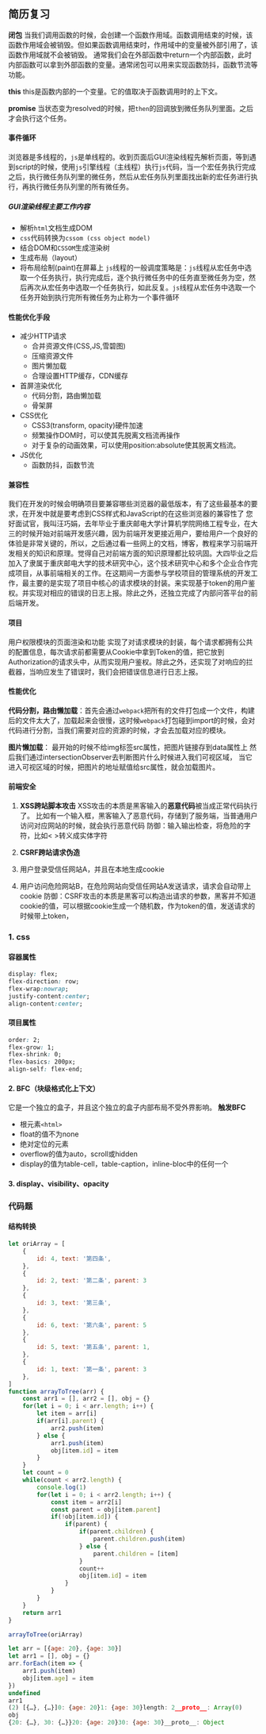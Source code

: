 ## 简历复习
**闭包**
当我们调用函数的时候，会创建一个函数作用域。函数调用结束的时候，该函数作用域会被销毁。但如果函数调用结束时，作用域中的变量被外部引用了，该函数作用域就不会被销毁。
通常我们会在外部函数中return一个内部函数，此时内部函数可以拿到外部函数的变量。通常闭包可以用来实现函数防抖，函数节流等功能。

**this**
this是函数内部的一个变量。它的值取决于函数调用时的上下文。

**promise**
当状态变为resolved的时候，把`then`的回调放到微任务队列里面。之后才会执行这个任务。
####  事件循环
浏览器是多线程的，`js`是单线程的。收到页面后GUI渲染线程先解析页面，等到遇到script的时候，使用`js`引擎线程（主线程）执行`js`代码，当一个宏任务执行完成之后，执行微任务队列里的微任务，然后从宏任务队列里面找出新的宏任务进行执行，再执行微任务队列里的所有微任务。
##### GUI渲染线程主要工作内容
- 解析`html`文档生成DOM
- `css`代码转换为`cssom (css object model)`
- 结合DOM和`CSSOM`生成渲染树
- 生成布局（layout）
- 将布局绘制(paint)在屏幕上
`js`线程的一般调度策略是：`js`线程从宏任务中选取一个任务执行，执行完成后，逐个执行微任务中的任务直至微任务为空，然后再次从宏任务中选取一个任务执行，如此反复。`js`线程从宏任务中选取一个任务开始到执行完所有微任务为止称为一个事件循环
#### 性能优化手段
+ 减少HTTP请求
  + 合并资源文件(CSS,JS,雪碧图)
  + 压缩资源文件
  + 图片懒加载
  + 合理设置HTTP缓存，CDN缓存
+ 首屏渲染优化
  + 代码分割，路由懒加载
  + 骨架屏
+ CSS优化
  + CSS3(transform, opacity)硬件加速
  + 频繁操作DOM时，可以使其先脱离文档流再操作
  + 对于复杂的动画效果，可以使用position:absolute使其脱离文档流。
+ JS优化
  + 函数防抖，函数节流

#### 兼容性
我们在开发的时候会明确项目要兼容哪些浏览器的最低版本，有了这些最基本的要求，在开发中就是要考虑到CSS样式和JavaScript的在这些浏览器的兼容性了
您好面试官，我叫汪巧娟，去年毕业于重庆邮电大学计算机学院网络工程专业，在大三的时候开始对前端开发感兴趣，因为前端开发更接近用户，要给用户一个良好的体验是非常关键的，所以，之后通过看一些网上的文档，博客，教程来学习前端开发相关的知识和原理。觉得自己对前端方面的知识原理都比较巩固。大四毕业之后加入了隶属于重庆邮电大学的技术研究中心，这个技术研究中心和多个企业合作完成项目，从事前端相关的工作。在这期间一方面参与学校项目的管理系统的开发工作，最主要的是实现了项目中核心的请求模块的封装。来实现基于token的用户鉴权。并实现对相应的错误的日志上报。除此之外，还独立完成了内部问答平台的前后端开发。
#### 项目
用户权限模块的页面渲染和功能
实现了对请求模块的封装，每个请求都拥有公共的配置信息，每次请求前都需要从Cookie中拿到Token的值，把它放到Authorization的请求头中，从而实现用户鉴权。除此之外，还实现了对响应的拦截器，当响应发生了错误时，我们会把错误信息进行日志上报。
#### 性能优化
**代码分割，路由懒加载**：首先会通过`webpack`把所有的文件打包成一个文件，构建后的文件太大了，加载起来会很慢，这时候`webpack`打包碰到import的时候，会对代码进行分割，当我们需要对应的资源的时候，才会去加载对应的模块。

**图片懒加载**：
最开始的时候不给img标签src属性，把图片链接存到data属性上
然后我们通过intersectionObserver去判断图片什么时候进入我们可视区域，
当它进入可视区域的时候，把图片的地址赋值给src属性，就会加载图片。
#### 前端安全
1. **XSS跨站脚本攻击**
XSS攻击的本质是黑客输入的**恶意代码**被当成正常代码执行了。
比如有一个输入框，黑客输入了恶意代码，存储到了服务端，当普通用户访问对应网站的时候，就会执行恶意代码
防御：输入输出检查，将危险的字符，比如<  >转义成实体字符

2. **CSRF跨站请求伪造**
1. 用户登录受信任网站A，并且在本地生成cookie
2. 用户访问危险网站B，在危险网站向受信任网站A发送请求，请求会自动带上cookie
防御：CSRF攻击的本质是黑客可以构造出请求的参数，黑客并不知道cookie的值，可以根据cookie生成一个随机数，作为token的值，发送请求的时候带上token，
### 1. css
#### 容器属性
```css
display: flex;
flex-direction: row;
flex-wrap:nowrap;
justify-content:center;
align-content:center;
```
#### 项目属性
```css
order: 2;
flex-grow: 1;
flex-shrink: 0;
flex-basics: 200px;
align-self: flex-end;
```
#### 2. BFC（块级格式化上下文）
它是一个独立的盒子，并且这个独立的盒子内部布局不受外界影响。
**触发BFC**
+ 根元素`<html>`
+ float的值不为none
+ 绝对定位的元素
+ overflow的值为auto，scroll或hidden
+ display的值为table-cell，table-caption，inline-bloc中的任何一个
#### 3. display、visibility、opacity



### 代码题

#### 结构转换

```js
let oriArray = [
    {
        id: 4, text: '第四条',
    },
    {
        id: 2, text: '第二条', parent: 3
    },
    {
        id: 3, text: '第三条',
    },
    {
        id: 6, text: '第六条', parent: 5
    },
    {
        id: 5, text: '第五条', parent: 1,
    },
    {
        id: 1, text: '第一条', parent: 3
    },
]
function arrayToTree(arr) {
    const arr1 = [], arr2 = [], obj = {}
    for(let i = 0; i < arr.length; i++) {
        let item = arr[i]
        if(arr[i].parent) {
            arr2.push(item)
        } else {
            arr1.push(item)
            obj[item.id] = item
        }
    }
    let count = 0
    while(count < arr2.length) {
        console.log(1)
        for(let i = 0; i < arr2.length; i++) {
            const item = arr2[i]
            const parent = obj[item.parent]
            if(!obj[item.id]) {
                if(parent) {
                    if(parent.children) {
                        parent.children.push(item)
                    } else {
                        parent.children = [item]
                    }
                    count++
                    obj[item.id] = item
                }
            } 
        }
    }
    return arr1
}

arrayToTree(oriArray)
```





```js
let arr = [{age: 20}, {age: 30}]
let arr1 = [], obj = {}
arr.forEach(item => {
    arr1.push(item)
    obj[item.age] = item
})
undefined
arr1
(2) [{…}, {…}]0: {age: 20}1: {age: 30}length: 2__proto__: Array(0)
obj
{20: {…}, 30: {…}}20: {age: 20}30: {age: 30}__proto__: Object
```



